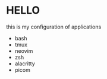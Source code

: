 # HELLO 

this is my configuration of applications

- bash
- tmux
- neovim
- zsh
- alacritty
- picom
